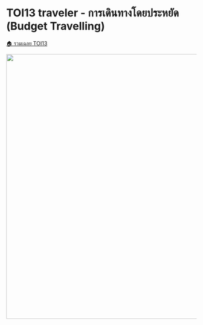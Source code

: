 <!-- @codegen_problem begin -->
# TOI13 traveler - การเดินทางโดยประหยัด (Budget Travelling)

[🏠 รวมเฉลย TOI13](../)

<img width="700" src="https://github.com/krist7599555/toi/assets/19445033/80c80822-7583-4bcd-a705-dae3eacdee85" />
<!-- @codegen_problem end -->
